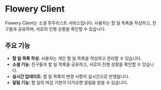 # Flowery Client

Flowery Client는 소셜 투두리스트 서비스입니다. 사용자는 할 일 목록을 작성하고, 친구들과 공유하며, 서로의 진행 상황을 확인할 수 있습니다.

## 주요 기능

- **할 일 목록 작성**: 사용자는 개인 할 일 목록을 작성하고 관리할 수 있습니다.
- **소셜 기능**: 친구들과 할 일 목록을 공유하고, 서로의 진행 상황을 확인할 수 있습니다.
- **실시간 업데이트**: 할 일 목록의 변경 사항이 실시간으로 반영됩니다.
- **알림 기능**: 할 일의 마감 기한이 다가오면 알림을 받을 수 있습니다.
